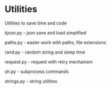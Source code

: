 # Utilities
Utilities to save time and code

kjson.py - json save and load simplified

paths.py - easier work with paths, file extensions

rand.py - random string and sleep time

request.py - request with retry mechanism

sh.py - subprocess commands

strings.py - string utilities

